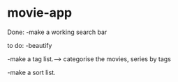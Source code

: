 # movie-app

Done:
-make a working search bar

to do:
-beautify

-make a tag list.--> categorise the movies, series by tags

-make a sort list.
